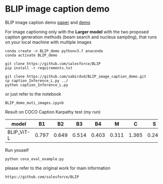 # BLIP image caption demo
BLIP image caption demo [paper](https://arxiv.org/abs/2201.12086) and [demo](https://colab.research.google.com/github/salesforce/BLIP/blob/main/demo.ipynb)

For image captioning only with the **Larger model** with the two proposed caption generation methods (beam search and nucleus sampling), that runs on your local machine with multiple images 
```
conda create -n BLIP_demo python=3.7 anaconda
conda activate BLIP_demo
```

```
git clone https://github.com/salesforce/BLIP
pip install -r requirements.txt

git clone https://github.com/sabirdvd/BLIP_image_caption_demo.git
cp caption_Inference_L.py ../
python caption_Inference_L.py
```
or just refer to the notebook 
```
BLIP_demo_muti_images.ipynb
```

Result on COCO Caption Karpathy test (my run) 


| model   | B1|    B2 |    B3 |    B4 |     M |     C |     S |
| ------------- | ------------- |  ------------- | ------------- | ------------- | ------------- | ------------- | ------------ |
| BLIP_ViT-L   | 0.797  | 0.649 | 0.514 | 0.403 | 0.311 | 1.365 | 0.243 |


Run youself 

```
python coco_eval_example.py
```


please refer to the original work for main information

```
https://github.com/salesforce/BLIP
```
